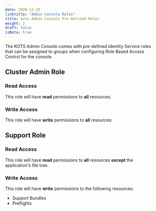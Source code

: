 ```yaml
---
date: 2020-12-29
linktitle: "Admin Console Roles"
title: kots Admin Console Pre-Defined Roles
weight: 2
draft: false
isBeta: true
---
```


The KOTS Admin Console comes with pre-defined Identity Service roles that can be assigned to groups when configuring Role Based Access Control for the console.

## Cluster Admin Role

### Read Access
This role will have **read** permissions to **all** resources.

### Write Access
This role will have **write** permissions to **all** resources:

## Support Role

### Read Access
This role will have **read** permissions to **all** resources **except** the application's file tree.

### Write Access
This role will have **write** permissions to the following resources:

* Support Bundles
* Preflights